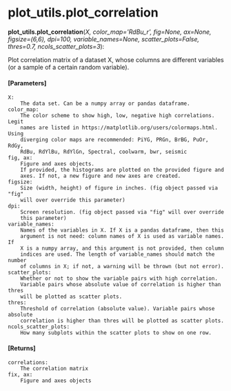 # plot_utils.plot_correlation

**plot_utils.plot_correlation**(*X, color_map='RdBu_r', fig=None, ax=None, figsize=(6,6), dpi=100, variable_names=None, scatter_plots=False, thres=0.7, ncols_scatter_plots=3*):

Plot correlation matrix of a dataset X, whose columns are different variables (or a sample of a certain random variable).

#### [Parameters]
    X:
        The data set. Can be a numpy array or pandas dataframe.
    color_map:
        The color scheme to show high, low, negative high correlations. Legit
        names are listed in https://matplotlib.org/users/colormaps.html. Using
        diverging color maps are recommended: PiYG, PRGn, BrBG, PuOr, RdGy,
        RdBu, RdYlBu, RdYlGn, Spectral, coolwarm, bwr, seismic
    fig, ax:
        Figure and axes objects.
        If provided, the histograms are plotted on the provided figure and
        axes. If not, a new figure and new axes are created.
    figsize:
        Size (width, height) of figure in inches. (fig object passed via "fig"
        will over override this parameter)
    dpi:
        Screen resolution. (fig object passed via "fig" will over override
        this parameter)
    variable_names:
        Names of the variables in X. If X is a pandas dataframe, then this
        argument is not need: column names of X is used as variable names. If
        X is a numpy array, and this argument is not provided, then column
        indices are used. The length of variable_names should match the number
        of columns in X; if not, a warning will be thrown (but not error).
    scatter_plots:
        Whether or not to show the variable pairs with high correlation.
        Variable pairs whose absolute value of correlation is higher than thres
        will be plotted as scatter plots.
    thres:
        Threshold of correlation (absolute value). Variable pairs whose absolute
        correlation is higher than thres will be plotted as scatter plots.
    ncols_scatter_plots:
        How many subplots within the scatter plots to show on one row.

#### [Returns]
    correlations:
        The correlation matrix
    fix, ax:
        Figure and axes objects

